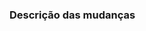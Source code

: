 ### Descrição das mudanças

<!--

É importante que os mantenedores do projeto consigam entender as mudanças a partir dessa descrição, caso contrário esse PR poderá ser fechado. Tenha em mente que o revisor do PR pode não estar familiarizado com o trabalho que você desenvolveu.

-->
